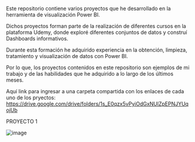 Este repositorio contiene varios proyectos que he desarrollado en la herramienta de visualización Power BI. 

Dichos proyectos forman parte de la realización de diferentes cursos en la plataforma Udemy, donde exploré diferentes conjuntos de datos y construí Dashboards informativos.

Durante esta formación he adquirido experiencia en la obtención, limpieza, tratamiento y visualización de datos con Power BI.

Por lo que, los proyectos contenidos en este repositorio son ejemplos de mi trabajo y de las habilidades que he adquirido a lo largo de los últimos meses.

Aquí link para ingresar a una carpeta compartida con los enlaces de cada uno de los pryectos:
  https://drive.google.com/drive/folders/1s_E0qzx5vPyiOdGxNUlZpEPNJYUqojUb


PROYECTO 1

![image](https://github.com/maridecastrosuzano/Power-BI/assets/166634928/52ee936f-2585-4fb2-8e5d-4465d8734822)

